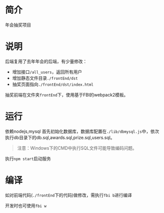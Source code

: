 # 简介
年会抽奖项目

# 说明

后端复用了去年年会的后端，有少量修改：

* 增加接口`/all_users`，返回所有用户
* 增加静态文件目录`./frontEnd/dst`
* 抽奖页面指向`./frontEnd/dst/index.html`

抽奖前端在文件夹`frontEnd`下，使用基于FBI的webpack2模板。

# 运行

依赖nodejs,mysql
首先初始化数据库，数据库配置在`./lib/dbmysql.js`中，依次执行db目录下的db.sql,awards.sql,prize.sql,users.sql。

> 注意：Windows下的CMD中执行SQL文件可能导致编码问题。

执行`npm start`启动服务

# 编译

如对前端代码(`./frontEnd`下的代码)做修改，需执行`fbi b`进行编译

开发时也可使用`fbi w`